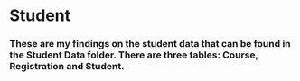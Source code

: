 # Student
### These are my findings on the student data that can be found in the Student Data folder. There are three tables: Course, Registration and Student. 
